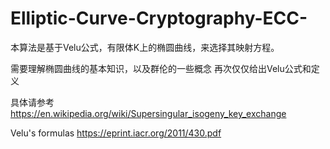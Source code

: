 # Elliptic-Curve-Cryptography-ECC-
本算法是基于Velu公式，有限体K上的椭圆曲线，来选择其映射方程。

需要理解椭圆曲线的基本知识，以及群伦的一些概念
再次仅仅给出Velu公式和定义

具体请参考
https://en.wikipedia.org/wiki/Supersingular_isogeny_key_exchange



Velu's formulas
https://eprint.iacr.org/2011/430.pdf

